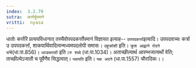 ```yaml
---
index:  3.2.79
sutra:  कर्त्तर्युपमाने
vritti:  nyasa
---
```


धातोः कर्त्तरि प्रत्ययविधानात् तस्यैवोपपदकर्त्तोपमानं विज्ञायत इत्याह-- `उपपदकर्त्ता`इत्यादि। उपपदवाच्यः कर्त्रा उ उपपदकर्त्ता, शाकपार्थिवादित्वन्मध्यमपदलोपी समासः। `उष्ट्रक्रोशी` इति। `क्रुश आह्वाने रोदने च`च(धा.पा.856)। `ध्वाङक्षरावी` इति।`रु शब्दे` (धा.पा.1034)। अताच्छील्यार्थ आरम्भजात्यर्थो वेति; ताच्छील्येऽजातौ च पूर्वेणैव सिद्धत्वात्।
`भक्षयति` इति। `भक्ष अदने` (धा.पा.1557) चौरादिकः।।

